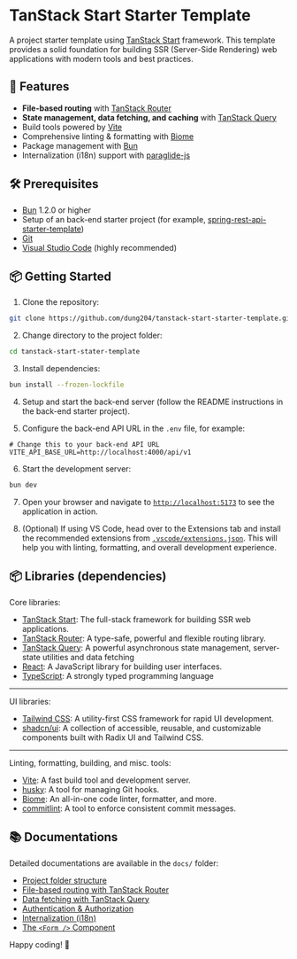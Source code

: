 # TanStack Start Starter Template

A project starter template using [TanStack Start](https://tanstack.com/start) framework. This template provides a solid foundation for building SSR (Server-Side Rendering) web applications with modern tools and best practices.

## 🚀 Features

- **File-based routing** with [TanStack Router](https://tanstack.com/router)
- **State management, data fetching, and caching** with [TanStack Query](https://tanstack.com/query)
- Build tools powered by [Vite](https://vitejs.dev/)
- Comprehensive linting & formatting with [Biome](https://biomejs.dev/)
- Package management with [Bun](https://bun.sh/)
- Internalization (i18n) support with [paraglide-js](https://inlang.com/m/gerre34r/library-inlang-paraglideJs)

## 🛠️ Prerequisites

- [Bun](https://bun.sh/) 1.2.0 or higher
- Setup of an back-end starter project (for example, [spring-rest-api-starter-template](https://github.com/dung204/spring-rest-api-starter-template))
- [Git](https://git-scm.com/)
- [Visual Studio Code](https://code.visualstudio.com/) (highly recommended)

## 📦 Getting Started

1. Clone the repository:

```bash
git clone https://github.com/dung204/tanstack-start-starter-template.git
```

2. Change directory to the project folder:

```bash
cd tanstack-start-stater-template
```

3. Install dependencies:

```bash
bun install --frozen-lockfile
```

4. Setup and start the back-end server (follow the README instructions in the back-end starter project).

5. Configure the back-end API URL in the `.env` file, for example:

```env
# Change this to your back-end API URL
VITE_API_BASE_URL=http://localhost:4000/api/v1
```

6. Start the development server:

```bash
bun dev
```

7. Open your browser and navigate to [`http://localhost:5173`](http://localhost:5173) to see the application in action.

8. (Optional) If using VS Code, head over to the Extensions tab and install the recommended extensions from [`.vscode/extensions.json`](.vscode/extensions.json). This will help you with linting, formatting, and overall development experience.

## 📦 Libraries (dependencies)

Core libraries:

- [TanStack Start](https://tanstack.com/start): The full-stack framework for building SSR web applications.
- [TanStack Router](https://tanstack.com/router): A type-safe, powerful and flexible routing library.
- [TanStack Query](https://tanstack.com/query): A powerful asynchronous state management, server-state utilities and data fetching
- [React](https://reactjs.org/): A JavaScript library for building user interfaces.
- [TypeScript](https://www.typescriptlang.org/): A strongly typed programming language

---

UI libraries:

- [Tailwind CSS](https://tailwindcss.com/): A utility-first CSS framework for rapid UI development.
- [shadcn/ui](https://ui.shadcn.com/): A collection of accessible, reusable, and customizable components built with Radix UI and Tailwind CSS.

---

Linting, formatting, building, and misc. tools:

- [Vite](https://vitejs.dev/): A fast build tool and development server.
- [husky](https://typicode.github.io/husky/#/): A tool for managing Git hooks.
- [Biome](https://biomejs.dev/): An all-in-one code linter, formatter, and more.
- [commitlint](https://commitlint.js.org/): A tool to enforce consistent commit messages.

## 📚 Documentations

Detailed documentations are available in the `docs/` folder:

- [Project folder structure](docs/folder-structure.md)
- [File-based routing with TanStack Router](docs/tanstack-router.md)
- [Data fetching with TanStack Query](docs/tanstack-query.md)
- [Authentication & Authorization](docs/auth.md)
- [Internalization (i18n)](docs/i18n.md)
- [The `<Form />` Component](docs/form.md)

Happy coding! 🚀
